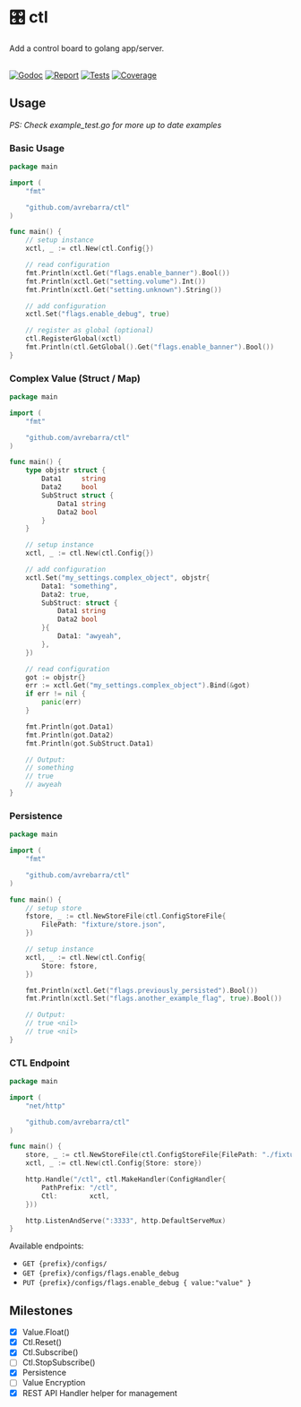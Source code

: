 <div class="info" align="left">
  <h1 class="name">🎛️ ctl</h1>
  Add a control board to golang app/server.
  <br>
  <br>

[![Godoc][godoc-image]][godoc-url]
[![Report][report-image]][report-url]
[![Tests][tests-image]][tests-url]
[![Coverage][coverage-image]][coverage-url]

</div>

## Usage
*PS: Check example_test.go for more up to date examples*

### Basic Usage
```go
package main

import (
	"fmt"

	"github.com/avrebarra/ctl"
)

func main() {
	// setup instance
	xctl, _ := ctl.New(ctl.Config{})

	// read configuration
	fmt.Println(xctl.Get("flags.enable_banner").Bool())
	fmt.Println(xctl.Get("setting.volume").Int())
	fmt.Println(xctl.Get("setting.unknown").String())

	// add configuration
	xctl.Set("flags.enable_debug", true)

	// register as global (optional)
	ctl.RegisterGlobal(xctl)
	fmt.Println(ctl.GetGlobal().Get("flags.enable_banner").Bool())
}
```

### Complex Value (Struct / Map)
```go
package main

import (
	"fmt"

	"github.com/avrebarra/ctl"
)

func main() {
	type objstr struct {
		Data1     string
		Data2     bool
		SubStruct struct {
			Data1 string
			Data2 bool
		}
	}

	// setup instance
	xctl, _ := ctl.New(ctl.Config{})

	// add configuration
	xctl.Set("my_settings.complex_object", objstr{
		Data1: "something",
		Data2: true,
		SubStruct: struct {
			Data1 string
			Data2 bool
		}{
			Data1: "awyeah",
		},
	})

	// read configuration
	got := objstr{}
	err := xctl.Get("my_settings.complex_object").Bind(&got)
	if err != nil {
		panic(err)
	}

	fmt.Println(got.Data1)
	fmt.Println(got.Data2)
	fmt.Println(got.SubStruct.Data1)

	// Output:
	// something
	// true
	// awyeah
}
```

### Persistence
```go
package main

import (
	"fmt"

	"github.com/avrebarra/ctl"
)

func main() {
	// setup store
	fstore, _ := ctl.NewStoreFile(ctl.ConfigStoreFile{
		FilePath: "fixture/store.json",
	})

	// setup instance
	xctl, _ := ctl.New(ctl.Config{
		Store: fstore,
	})

	fmt.Println(xctl.Get("flags.previously_persisted").Bool())
	fmt.Println(xctl.Set("flags.another_example_flag", true).Bool())

	// Output:
	// true <nil>
	// true <nil>
}
```

### CTL Endpoint
```go
package main

import (
	"net/http"

	"github.com/avrebarra/ctl"
)

func main() {
	store, _ := ctl.NewStoreFile(ctl.ConfigStoreFile{FilePath: "./fixture/store.json"})
	xctl, _ := ctl.New(ctl.Config{Store: store})

	http.Handle("/ctl", ctl.MakeHandler(ConfigHandler{
		PathPrefix: "/ctl",
		Ctl:        xctl,
	}))

	http.ListenAndServe(":3333", http.DefaultServeMux)
}
```

Available endpoints:
- `GET {prefix}/configs/`
- `GET {prefix}/configs/flags.enable_debug`
- `PUT {prefix}/configs/flags.enable_debug { value:"value" }`


## Milestones
- [x] Value.Float()
- [x] Ctl.Reset()
- [x] Ctl.Subscribe()
- [ ] Ctl.StopSubscribe()
- [x] Persistence
- [ ] Value Encryption
- [x] REST API Handler helper for management

[godoc-image]: https://godoc.org/github.com/avrebarra/minimok?status.svg
[godoc-url]: https://godoc.org/github.com/avrebarra/minimok
[report-image]: https://goreportcard.com/badge/github.com/avrebarra/minimok
[report-url]: https://goreportcard.com/report/github.com/avrebarra/minimok
[tests-image]: https://cloud.drone.io/api/badges/avrebarra/minimok/status.svg
[tests-url]: https://cloud.drone.io/avrebarra/minimok
[coverage-image]: https://codecov.io/gh/avrebarra/minimok/graph/badge.svg
[coverage-url]: https://codecov.io/gh/avrebarra/minimok
[sponsor-image]: https://img.shields.io/badge/github-donate-green.svg